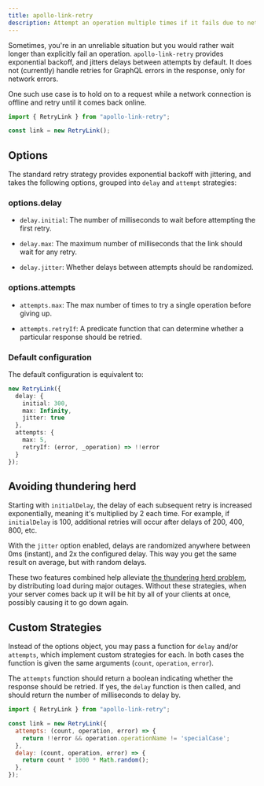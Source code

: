 ```yaml
---
title: apollo-link-retry
description: Attempt an operation multiple times if it fails due to network or server errors.
---
```


Sometimes, you're in an unreliable situation but you would rather wait longer than explicitly fail an operation. `apollo-link-retry` provides exponential backoff, and jitters delays between attempts by default. It does not (currently) handle retries for GraphQL errors in the response, only for network errors.

One such use case is to hold on to a request while a network connection is offline and retry until it comes back online.

```js
import { RetryLink } from "apollo-link-retry";

const link = new RetryLink();
```

## Options

The standard retry strategy provides exponential backoff with jittering, and takes the following options, grouped into `delay` and `attempt` strategies:

### options.delay

* `delay.initial`: The number of milliseconds to wait before attempting the first retry.

* `delay.max`: The maximum number of milliseconds that the link should wait for any retry.

* `delay.jitter`: Whether delays between attempts should be randomized.

### options.attempts

* `attempts.max`: The max number of times to try a single operation before giving up.

* `attempts.retryIf`: A predicate function that can determine whether a particular response should be retried.

### Default configuration

The default configuration is equivalent to:

```ts
new RetryLink({
  delay: {
    initial: 300,
    max: Infinity,
    jitter: true
  },
  attempts: {
    max: 5,
    retryIf: (error, _operation) => !!error
  }
});
```

## Avoiding thundering herd

Starting with `initialDelay`, the delay of each subsequent retry is increased exponentially, meaning it's multiplied by 2 each time. For example, if `initialDelay` is 100, additional retries will occur after delays of 200, 400, 800, etc.

With the `jitter` option enabled, delays are randomized anywhere between 0ms (instant), and 2x the configured delay. This way you get the same result on average, but with random delays.

These two features combined help alleviate [the thundering herd problem](https://en.wikipedia.org/wiki/Thundering_herd_problem), by distributing load during major outages. Without these strategies, when your server comes back up it will be hit by all of your clients at once, possibly causing it to go down again.

## Custom Strategies

Instead of the options object, you may pass a function for `delay` and/or `attempts`, which implement custom strategies for each. In both cases the function is given the same arguments (`count`, `operation`, `error`).

The `attempts` function should return a boolean indicating whether the response should be retried. If yes, the `delay` function is then called, and should return the number of milliseconds to delay by.

```js
import { RetryLink } from "apollo-link-retry";

const link = new RetryLink({
  attempts: (count, operation, error) => {
    return !!error && operation.operationName != 'specialCase';
  },
  delay: (count, operation, error) => {
    return count * 1000 * Math.random();
  },
});
```
